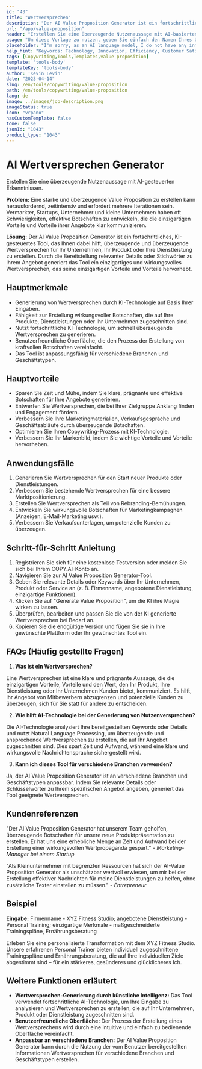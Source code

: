 ```yaml
---
id: "43"
title: "Wertversprechen"
description: "Der AI Value Proposition Generator ist ein fortschrittliches Tool, das künstliche Intelligenz nutzt, um überzeugende und überzeugende Wertversprechen für Ihr Unternehmen, Ihr Produkt oder Ihre Dienstleistung zu erstellen. Es hilft Ihnen, Zeit und Mühe zu sparen, indem es klare, prägnante und effektive Nachrichten generiert, die die einzigartigen Vorteile und Vorteile dessen hervorheben, was Sie anbieten."
url: "/app/value-proposition"
header: "Erstellen Sie eine überzeugende Nutzenaussage mit AI-basierten Erkenntnissen."
usage: "Um diese Vorlage zu nutzen, geben Sie einfach den Namen Ihres Unternehmens, Produkts oder Dienstes, Schlüsselwörter oder Hauptmerkmale ein. Dieses Tool generiert dann basierend auf Ihren Eingaben einen einzigartigen und effektiven Wertvorschlag."
placeholder: "I'm sorry, as an AI language model, I do not have any information about your business, product, or service. Can you please provide me with more details?"
help_hint: "Keywords: Technology, Innovation, Efficiency, Customer Satisfaction."
tags: [Copywriting,Tools,Templates,value proposition]
template: 'tools-body'
templateKey: 'tools-body'
author: 'Kevin Levin'
date: "2023-04-14"
slug: /en/tools/copywriting/value-proposition
path: /en/tools/copywriting/value-proposition
lang: de
image: ../images/job-description.png
imageStatus: true
icon: "vrpano"
hasCustomTemplate: false
tone: false
jsonId: "1043"
product_type: "1043"
---
```

# AI Wertversprechen Generator

Erstellen Sie eine überzeugende Nutzenaussage mit AI-gesteuerten Erkenntnissen.

**Problem:** Eine starke und überzeugende Value Proposition zu erstellen kann herausfordernd, zeitintensiv und erfordert mehrere Iterationen sein. Vermarkter, Startups, Unternehmer und kleine Unternehmen haben oft Schwierigkeiten, effektive Botschaften zu entwickeln, die die einzigartigen Vorteile und Vorteile ihrer Angebote klar kommunizieren.

**Lösung:** Der AI Value Proposition Generator ist ein fortschrittliches, KI-gesteuertes Tool, das Ihnen dabei hilft, überzeugende und überzeugende Wertversprechen für Ihr Unternehmen, Ihr Produkt oder Ihre Dienstleistung zu erstellen. Durch die Bereitstellung relevanter Details oder Stichwörter zu Ihrem Angebot generiert das Tool ein einzigartiges und wirkungsvolles Wertversprechen, das seine einzigartigen Vorteile und Vorteile hervorhebt.

## Hauptmerkmale

- Generierung von Wertversprechen durch KI-Technologie auf Basis Ihrer Eingaben.
- Fähigkeit zur Erstellung wirkungsvoller Botschaften, die auf Ihre Produkte, Dienstleistungen oder Ihr Unternehmen zugeschnitten sind.
- Nutzt fortschrittliche KI-Technologie, um schnell überzeugende Wertversprechen zu generieren.
- Benutzerfreundliche Oberfläche, die den Prozess der Erstellung von kraftvollen Botschaften vereinfacht.
- Das Tool ist anpassungsfähig für verschiedene Branchen und Geschäftstypen.

## Hauptvorteile

- Sparen Sie Zeit und Mühe, indem Sie klare, prägnante und effektive Botschaften für Ihre Angebote generieren.
- Entwerfen Sie Wertversprechen, die bei Ihrer Zielgruppe Anklang finden und Engagement fördern.
- Verbessern Sie Ihre Marketingmaterialien, Verkaufsgespräche und Geschäftsabläufe durch überzeugende Botschaften.
- Optimieren Sie Ihren Copywriting-Prozess mit KI-Technologie.
- Verbessern Sie Ihr Markenbild, indem Sie wichtige Vorteile und Vorteile hervorheben.

## Anwendungsfälle

1. Generieren Sie Wertversprechen für den Start neuer Produkte oder Dienstleistungen.
2. Verbessern Sie bestehende Wertversprechen für eine bessere Marktpositionierung.
3. Erstellen Sie Wertversprechen als Teil von Rebranding-Bemühungen.
4. Entwickeln Sie wirkungsvolle Botschaften für Marketingkampagnen (Anzeigen, E-Mail-Marketing usw.).
5. Verbessern Sie Verkaufsunterlagen, um potenzielle Kunden zu überzeugen.

## Schritt-für-Schritt Anleitung

1. Registrieren Sie sich für eine kostenlose Testversion oder melden Sie sich bei Ihrem COPY.AI-Konto an.
2. Navigieren Sie zur AI Value Proposition Generator-Tool.
3. Geben Sie relevante Details oder Keywords über Ihr Unternehmen, Produkt oder Service an (z. B. Firmenname, angebotene Dienstleistung, einzigartige Funktionen).
4. Klicken Sie auf "Generate Value Proposition", um die KI ihre Magie wirken zu lassen.
5. Überprüfen, bearbeiten und passen Sie die von der KI generierte Wertversprechen bei Bedarf an.
6. Kopieren Sie die endgültige Version und fügen Sie sie in Ihre gewünschte Plattform oder Ihr gewünschtes Tool ein.

## FAQs (Häufig gestellte Fragen)

1. **Was ist ein Wertversprechen?**

Eine Wertversprechen ist eine klare und prägnante Aussage, die die einzigartigen Vorteile, Vorteile und den Wert, den Ihr Produkt, Ihre Dienstleistung oder Ihr Unternehmen Kunden bietet, kommuniziert. Es hilft, Ihr Angebot von Mitbewerbern abzugrenzen und potenzielle Kunden zu überzeugen, sich für Sie statt für andere zu entscheiden.

2. **Wie hilft AI-Technologie bei der Generierung von Nutzenversprechen?**

Die AI-Technologie analysiert Ihre bereitgestellten Keywords oder Details und nutzt Natural Language Processing, um überzeugende und ansprechende Wertversprechen zu erstellen, die auf Ihr Angebot zugeschnitten sind. Dies spart Zeit und Aufwand, während eine klare und wirkungsvolle Nachrichtensprache sichergestellt wird.

3. **Kann ich dieses Tool für verschiedene Branchen verwenden?**

Ja, der AI Value Proposition Generator ist an verschiedene Branchen und Geschäftstypen anpassbar. Indem Sie relevante Details oder Schlüsselwörter zu Ihrem spezifischen Angebot angeben, generiert das Tool geeignete Wertversprechen.

## Kundenreferenzen

"Der AI Value Proposition Generator hat unserem Team geholfen, überzeugende Botschaften für unsere neue Produktpräsentation zu erstellen. Er hat uns eine erhebliche Menge an Zeit und Aufwand bei der Erstellung einer wirkungsvollen Wertpropaganda gespart." - *Marketing-Manager bei einem Startup*

"Als Kleinunternehmer mit begrenzten Ressourcen hat sich der AI-Value Proposition Generator als unschätzbar wertvoll erwiesen, um mir bei der Erstellung effektiver Nachrichten für meine Dienstleistungen zu helfen, ohne zusätzliche Texter einstellen zu müssen." - *Entrepreneur*

## Beispiel

**Eingabe:** Firmenname - XYZ Fitness Studio; angebotene Dienstleistung - Personal Training; einzigartige Merkmale - maßgeschneiderte Trainingspläne, Ernährungsberatung

Erleben Sie eine personalisierte Transformation mit dem XYZ Fitness Studio. Unsere erfahrenen Personal Trainer bieten individuell zugeschnittene Trainingspläne und Ernährungsberatung, die auf Ihre individuellen Ziele abgestimmt sind – für ein stärkeres, gesünderes und glücklicheres Ich.

## Weitere Funktionen erläutert

- **Wertversprechen-Generierung durch künstliche Intelligenz:** Das Tool verwendet fortschrittliche AI-Technologie, um Ihre Eingabe zu analysieren und Wertversprechen zu erstellen, die auf Ihr Unternehmen, Produkt oder Dienstleistung zugeschnitten sind.
- **Benutzerfreundliche Oberfläche:** Der Prozess der Erstellung eines Wertversprechens wird durch eine intuitive und einfach zu bedienende Oberfläche vereinfacht.
- **Anpassbar an verschiedene Branchen:** Der AI Value Proposition Generator kann durch die Nutzung der vom Benutzer bereitgestellten Informationen Wertversprechen für verschiedene Branchen und Geschäftstypen erstellen.

